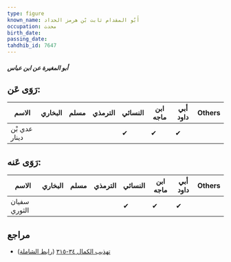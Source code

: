 ```yaml
---
type: figure
known_name: أَبُو المقدام ثابت بْن هرمز الحداد
occupation: محدث
birth_date:
passing_date:
tahdhib_id: 7647
---
```

##### أبو المغيرة عن ابن عباس

## رَوَى عَن:
| الاسم         | البخاري | مسلم | الترمذي | النسائي | ابن ماجه | أبي داود | Others |
| ------------- | ------- | ---- | ------- | ------- | -------- | -------- | ------ |
| عدي بْن دينار |         |      |         | ✔       | ✔        | ✔        |        |
## رَوَى عَنه:
| الاسم        | البخاري | مسلم | الترمذي | النسائي | ابن ماجه | أبي داود | Others |
| ------------ | ------- | ---- | ------- | ------- | -------- | -------- | ------ |
| سفيان الثوري |         |      |         | ✔       | ✔        | ✔        |        |
## مراجع
- [تهذيب الكمال ٣٤-٣١٥](obsidian://open?vault=Tahdhib-al-Kamal&file=Figures/٧٦٤٧-أبو%20المغيرة%20عن%20ابن%20عباس) ([رابط الشاملة](https://shamela.ws/book/3722/18432))